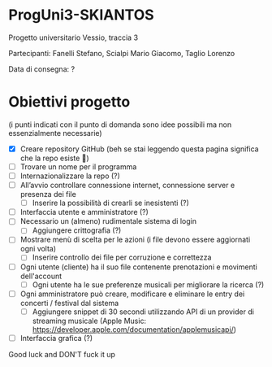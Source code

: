# ProgUni3-SKIANTOS
Progetto universitario Vessio, traccia 3

Partecipanti: Fanelli Stefano, Scialpi Mario Giacomo, Taglio Lorenzo

Data di consegna: ?


# Obiettivi progetto
(i punti indicati con il punto di domanda sono idee possibili ma non essenzialmente necessarie)
- [X] Creare repository GitHub (beh se stai leggendo questa pagina significa che la repo esiste 🗿)
- [ ] Trovare un nome per il programma
- [ ] Internazionalizzare la repo (?)
- [ ] All’avvio controllare connessione internet, connessione server e presenza dei file
    - [ ] Inserire la possibilità di crearli se inesistenti (?)
- [ ] Interfaccia utente e amministratore (?)
- [ ] Necessario un (almeno) rudimentale sistema di login
    - [ ] Aggiungere crittografia (?)
- [ ] Mostrare menù di scelta per le azioni (i file devono essere aggiornati ogni volta)
    - [ ] Inserire controllo dei file per corruzione e correttezza
- [ ] Ogni utente (cliente) ha il suo file contenente prenotazioni e movimenti dell'account
    - [ ] Ogni utente ha le sue preferenze musicali per migliorare la ricerca (?)
- [ ] Ogni amministratore può creare, modificare e eliminare le entry dei concerti / festival dal sistema
    - [ ] Aggiungere snippet di 30 secondi utilizzando API di un provider di streaming musicale (Apple Music: https://developer.apple.com/documentation/applemusicapi/)
- [ ] Interfaccia grafica (?)

Good luck and DON'T fuck it up
